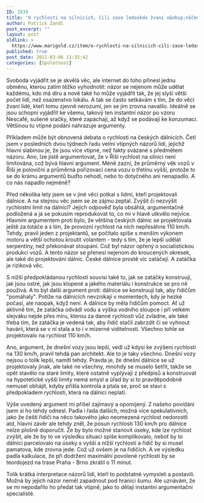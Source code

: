 ```yaml
---
ID: 2839
title: 'O rychlosti na silnicích, čili zase ledaskdo žvaní o&nbsp;něčem, do čeho nesvítí'
author: Patrick Zandl
post_excerpt: ""
layout: post
oldlink: >
  https://www.marigold.cz/item/o-rychlosti-na-silnicich-cili-zase-ledaskdo-zvani-o-necem-do-ceho-nesviti
published: true
post_date: 2011-03-06 11:35:42
categories: [Společnost]
---
```

Svoboda vyjádřit se je skvělá věc, ale internet do toho přinesl jednu obměnu, kterou zatím těžko vyhodnotit: názor se nejenom může udělat každému, kdo má díru a nově také ho může vyjádřit tak, že jej slyší větší počet lidí, než osazenstvo lokálu. A tak se často setkávám s tím, že do věcí žvaní lidé, kteří tomu zjevně nerozumí, jen se jim zrovna navalilo. Ideálně se jsou schopni vyjádřit ke všemu, takový ten instantní názor po vzoru Nescafé, sušené sračky, které zapáchají, až když se podávají ke konzumaci. Většinou tu vtipné podání nahrazuje argumenty.

Příkladem může být obnovená debata o rychlosti na českých dálnicích. Četl jsem v posledních dvou týdnech řadu velmi vtipných názorů lidí, jejichž hlavní slabinou je, že jsou více vtipné, než fakty svázané s předmětem názoru. Ano, lze jistě argumentovat, že v Říši rychlost na silnici není limitována, což bývá hlavní argument. Méně zazní, že průměrný věk vozů v Říši je poloviční a průměrná pořizovací cena vozu o třetinu vyšší, protože to se do krámu argumentů buďto nehodí, nebo to dotyčného ani nenapadlo. A co nás napadlo nejméně? 


Před několika lety jsem se v jiné věci potkal s lidmi, kteří projektovali dálnice. A na stejnou věc jsem se ze zájmu zeptal. Zvýšit či nezvýšit rychlostní limit na dálnici? Jejich odpověď byla obsáhlá, argumentačně podložená a já se pokusím reprodukovat to, co mi v hlavě utkvělo nejvíce. 
Hlavním argumentem proti bylo, že většina českých dálnic se projektovala ještě za totáče a s tím, že provozní rychlost na nich nepřesáhne 110 km/h. Tehdy, pravil jeden z projektantů, se počítalo spíše s menším výkonem motoru a větší ochotou kroutit volantem - tedy s tím, že je lepší udělat serpentiny, než překonávat stoupání. Což byl názor opřený o socialistickou produkci vozů. A tento názor se přenesl nejenom do kroucených okresek, ale také do projektování dálnic. České dálnice prostě víc zatáčejí. A zatáčka je riziková věc. 

S nižší předpokládanou rychlostí souvisí také to, jak se zatáčky konstruují, jak jsou ostré, jak jsou klopené a jakého materiálu i konstrukce se pro ně používá. A to byl další argument proti: dálníce se konstruují tak, aby řidičům "pomáhaly". Potíže na dálnicích nevznikají v momentech, kdy je hezké počasí, ale naopak, když není. A dálnice by měla řidičům pomoct. Ať už aktivně tím, že zatáčka odvádí vodu a výška vodního sloupce i při velkém slejváku nejde přes míru, kterou za danné rychlosti vůz zvládne, ale také třeba tím, že zatáčka je vedená tak, aby řidič stačil zabrzdit či se vyhnout havárii, která se v ní stala a to i v mizerné viditelnosti. Všechno tohle se projektovalo na rychlost 110 km/h. 

Ano, argument, že dnešní vozy jsou lepší, vedl už kdysi ke zvýšení rychlosti na 130 km/h, pravil tehdá pan architekt. Ale to je taky všechno. Dnešní vozy nejsou o tolik lepší, namítl tehdy. Pravda je, že dnešní dálnice se už projektovaly jinak, ale také ne všechny, mnohdy se muselo šetřit, takže se opět stavělo na staré limity, které ostatně vyplývají z předpisů a konstruovat na hypotetické vyšší limity nemá smysl a úřad by si to pravděpodobně nemusel obhájit, kdyby přišla kontrola a ptala se, proč se staví s předpokladem rychlosti, která na dálnici neplatí. 

Výše uvedený argument mi přišel zajímavý a opomíjený. Z našeho povídání jsem si ho tehdy odnesl. Padla i řada dalších, možná více spekulativních, jako že čeští řidiči na něco takového jako neomezená rychlost nedorostli atd, hlavní závěr ale tehdy zněl, že posun rychlosti 130 km/h pro dálnice nelze plošně doporučit. Že by bylo možné stanovit úseky, kde lze rychlost zvýšit, ale že by to ve výsledku situaci spíše komplikovalo, neboť by to dálnici parcelovalo na úseky s vyšší a nižší rychlostí a řidič by si musel pamatova, kde zrovna jede. Což už ovšem je na řidičích. A ve výsledku padla kalkulace, že při dodržení maximální povolené rychlosti by se teordojezd na trase Praha - Brno zkrátil o 11 minut. 

Tolik krátká interpretace názorů lidí, kteří to podstatné vymysleli a postavili. Možná by jejich názor neměl zapadnout pod hranici šumu. Ale uznávám, že se mi nepodařilo ho předat tak vtipně, jako to dělají instantní argumentační specialisté.